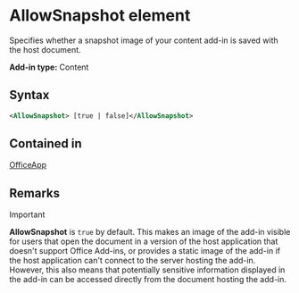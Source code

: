 # AllowSnapshot element

Specifies whether a snapshot image of your content add-in is saved with the host document.

**Add-in type:** Content

## Syntax

```XML
<AllowSnapshot> [true | false]</AllowSnapshot>
```

## Contained in

[OfficeApp](officeapp.md)

## Remarks

 > [!IMPORTANT]
 > **AllowSnapshot** is `true` by default. This makes an image of the add-in visible for users that open the document in a version of the host application that doesn't support Office Add-ins, or provides a static image of the add-in if the host application can't connect to the server hosting the add-in. However, this also means that potentially sensitive information displayed in the add-in can be accessed directly from the document hosting the add-in.

